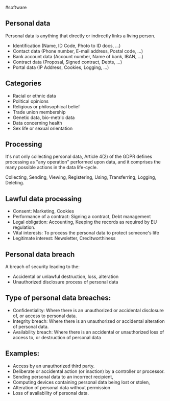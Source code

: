 #software

## Personal data
Personal data is anything that directly or indirectly links a living person.

- Identification (Name, ID Code, Photo to ID docs, ...)
- Contact data (Phone number, E-mail address, Postal code, ...)
- Bank account data (Account number, Name of bank, IBAN, ...)
- Contract data (Proposal, Signed contract, Debts, ...)
- Portal data  (IP Address, Cookies, Logging, ...)

## Categories
- Racial or ethnic data
- Political opinions
- Religious or philosophical belief
- Trade union membership
- Genetic data, bio-metric data
- Data concerning health
- Sex life or sexual orientation

## Processing
It's not only collecting personal data, Article 4(2) of the GDPR defines processing as "any operation" performed upon data, and it comprises the many possible actions in the data life-cycle.

Collecting, Sending, Viewing, Registering, Using, Transferring, Logging, Deleting.

## Lawful data processing
- Consent: Marketing, Cookies
- Performance of a contract: Signing a contract, Debt management
- Legal obligation: Accounting, Keeping the records as required by EU regulation.
- Vital interests: To process the personal data to protect someone's life
- Legitimate interest: Newsletter, Creditworthiness

## Personal data breach
A breach of security leading to the:

- Accidental or unlawful destruction, loss, alteration
- Unauthorized disclosure process of personal data

## Type of personal data breaches:
- Confidentiality: Where there is an unauthorized or accidental disclosure of, or access to personal data.
- Integrity breach: Where there is an unauthorized or accidental alteration of personal data.
- Availability breach: Where there is an accidental or unauthorized loss of access to, or destruction of personal data

## Examples:
- Access by an unauthorized third party.
- Deliberate or accidental action (or inaction) by a controller or processor.
- Sending personal data to an incorrect recipient,
- Computing devices containing personal data being lost or stolen,
- Alteration of personal data without permission
- Loss of availability of personal data.

